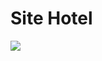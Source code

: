 
# Site Hotel
 ![](https://github.com/Romenildo/Front-End-Projetos/blob/master/imgs-Sites/site-hotel.gif)